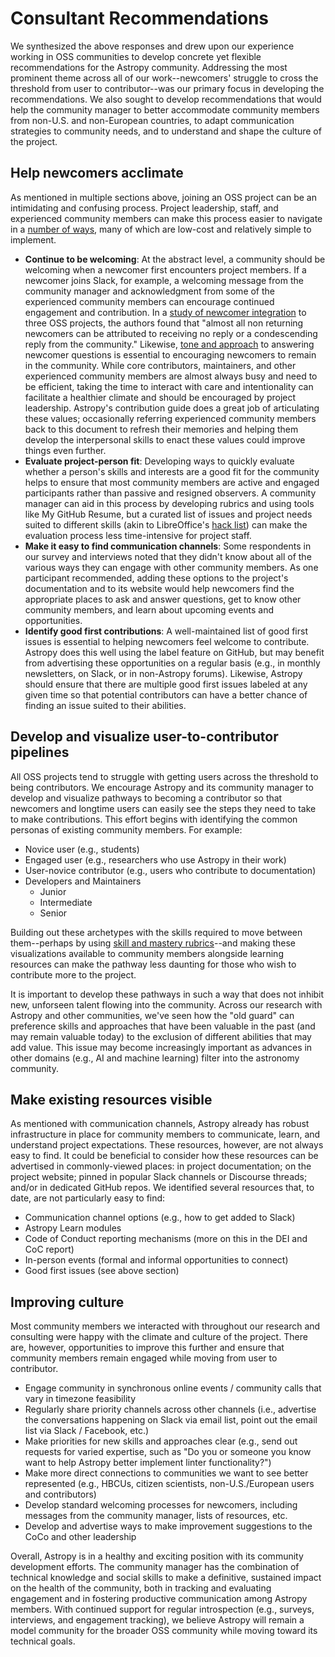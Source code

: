 # Consultant Recommendations 

We synthesized the above responses and drew upon our experience working in OSS communities to develop concrete yet flexible recommendations for the Astropy community. Addressing the most prominent theme across all of our work--newcomers' struggle to cross the threshold from user to contributor--was our primary focus in developing the recommendations. We also sought to develop recommendations that would help the community manager to better accommodate community members from non-U.S. and non-European countries, to adapt communication strategies to community needs, and to understand and shape the culture of the project. 

## Help newcomers acclimate  

As mentioned in multiple sections above, joining an OSS project can be an intimidating and confusing process. Project leadership, staff, and experienced community members can make this process easier to navigate in a [number of ways](https://journals.plos.org/ploscompbiol/article?id=10.1371/journal.pcbi.1007296), many of which are low-cost and relatively simple to implement. 

* **Continue to be welcoming**: At the abstract level, a community should be welcoming when a newcomer first encounters project members. If a newcomer joins Slack, for example, a welcoming message from the community manager and acknowledgment from some of the experienced community members can encourage continued engagement and contribution. In a [study of newcomer integration](https://dl.acm.org/doi/10.1145/2389176.2389186) to three OSS projects, the authors found that "almost all non returning newcomers can be attributed to receiving no reply or a condescending reply from the community." Likewise, [tone and approach](https://ieeexplore.ieee.org/abstract/document/6614728) to answering newcomer questions is essential to encouraging newcomers to remain in the community. While core contributors, maintainers, and other experienced community members are almost always busy and need to be efficient, taking the time to interact with care and intentionality can facilitate a healthier climate and should be encouraged by project leadership. Astropy's contribution guide does a great job of articulating these values; occasionally referring experienced community members back to this document to refresh their memories and helping them develop the interpersonal skills to enact these values could improve things even further.
* **Evaluate project-person fit**: Developing ways to quickly evaluate whether a person's skills and interests are a good fit for the community helps to ensure that most community members are active and engaged participants rather than passive and resigned observers. A community manager can aid in this process by developing rubrics and using tools like My GitHub Resume, but a curated list of issues and project needs suited to different skills (akin to LibreOffice's [hack list](https://wiki.documentfoundation.org/Development/EasyHacks/by_Required_Skill)) can make the evaluation process less time-intensive for project staff.
* **Make it easy to find communication channels**: Some respondents in our survey and interviews noted that they didn't know about all of the various ways they can engage with other community members. As one participant recommended, adding these options to the project's documentation and to its website would help newcomers find the appropriate places to ask and answer questions, get to know other community members, and learn about upcoming events and opportunities.
* **Identify good first contributions**: A well-maintained list of good first issues is essential to helping newcomers feel welcome to contribute. Astropy does this well using the label feature on GitHub, but may benefit from advertising these opportunities on  a regular basis (e.g., in monthly newsletters, on Slack, or in non-Astropy forums). Likewise, Astropy should ensure that there are multiple good first issues labeled at any given time so that potential contributors can have a better chance of finding an issue suited to their abilities.  

## Develop and visualize user-to-contributor pipelines

All OSS projects tend to struggle with getting users across the threshold to being contributors. We encourage Astropy and its community manager to develop and visualize pathways to becoming a contributor so that newcomers and longtime users can easily see the steps they need to take to make contributions. This effort begins with identifying the common personas of existing community members. For example:

* Novice user (e.g., students)
* Engaged user (e.g., researchers who use Astropy in their work)
* User-novice contributor (e.g., users who contribute to documentation)
* Developers and Maintainers
    * Junior
    * Intermediate
    * Senior

Building out these archetypes with the skills required to move between them--perhaps by using [skill and mastery rubrics](https://github.com/jduckles/dsskills)--and making these visualizations available to community members alongside learning resources can make the pathway less daunting for those who wish to contribute more to the project.

It is important to develop these pathways in such a way that does not inhibit new, unforseen talent flowing into the community. Across our research with Astropy and other communities, we've seen how the "old guard" can preference skills and approaches that have been valuable in the past (and may remain valuable today) to the exclusion of different abilities that may add value. This issue may become increasingly important as advances in other domains (e.g., AI and machine learning) filter into the astronomy community. 


## Make existing resources visible

As mentioned with communication channels, Astropy already has robust infrastructure in place for community members to communicate, learn, and understand project expectations. These resources, however, are not always easy to find. It could be beneficial to consider how these resources can be advertised in commonly-viewed places: in project documentation; on the project website; pinned in popular Slack channels or Discourse threads; and/or in dedicated GitHub repos. We identified several resources that, to date, are not particularly easy to find:

* Communication channel options (e.g., how to get added to Slack)
* Astropy Learn modules
* Code of Conduct reporting mechanisms (more on this in the DEI and CoC report)
* In-person events (formal and informal opportunities to connect)
* Good first issues (see above section)

## Improving culture
Most community members we interacted with throughout our research and consulting were happy with the climate and culture of the project. There are, however, opportunities to improve this further and ensure that community members remain engaged while moving from user to contributor. 

* Engage community in synchronous online events / community calls that vary in timezone feasibility
* Regularly share priority channels across other channels (i.e., advertise the conversations happening on Slack via email list, point out the email list via Slack / Facebook, etc.)
* Make priorities for new skills and approaches clear (e.g., send out requests for varied expertise, such as "Do you or someone you know want to help Astropy better implement linter functionality?")
* Make more direct connections to communities we want to see better represented (e.g., HBCUs, citizen scientists, non-U.S./European users and contributors)
* Develop standard welcoming processes for newcomers, including messages from the community manager, lists of resources, etc.
* Develop and advertise ways to make improvement suggestions to the CoCo and other leadership

Overall, Astropy is in a healthy and exciting position with its community development efforts. The community manager has the combination of technical knowledge and social skills to make a definitive, sustained impact on the health of the community, both in tracking and evaluating engagement and in fostering productive communication among Astropy members. With continued support for regular introspection (e.g., surveys, interviews, and engagement tracking), we believe Astropy will remain a model community for the broader OSS community while moving toward its technical goals.